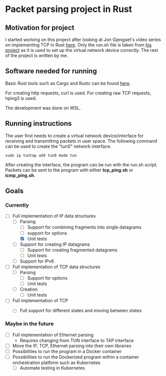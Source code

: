 # Packet parsing project in Rust

## Motivation for project
I started working on this project after looking at Jon Gjengset's video series on implementing TCP in Rust [here](https://youtu.be/bzja9fQWzdA?si=iBGWw4V2QRtcBty3). Only the run.sh file is taken from [his project](https://github.com/jonhoo/rust-tcp/blob/master/run.sh) as it is used to set up the virtual network device correctly. The rest of the project is written by me. 

## Software needed for running
Basic Rust tools such as Cargo and Rustc can be found [here](https://doc.rust-lang.org/cargo/getting-started/installation.html). 

For creating http requests, curl is used. For creating raw TCP requests, hping3 is used. 

The development was done on WSL. 

## Running instructions
The user first needs to create a virtual network device/interface for receiving and transmitting packets in user space. The following command can be used to create the "tun0" network interface. 
```shell
sudo ip tuntap add tun0 mode tun
```

After creating the interface, the program can be run with the run.sh script. Packets can be sent to the program with either **tcp_ping.sh** or **icmp_ping.sh**.

## Goals
### Currently
- [ ] Full implementation of IP data structures
  - [ ] Parsing
    - [ ] Support for combining fragments into single datagrams
    - [ ] support for options
    - [x] Unit tests
  - [ ] Support for creating IP datagrams
    - [ ] Support for creating fragmented datagrams
    - [ ] Unit tests
  - [ ] Support for IPv6
- [ ] Full implementation of TCP data structures
  - [ ] Parsing
    - [ ] Support for options
    - [ ] Unit tests
  - [ ] Creation
    - [ ] Unit tests
- [ ] Full implementation of TCP
  - [ ] Full support for different states and moving between states


### Maybe in the future
- [ ] Full implementation of Ethernet parsing
  - Requires changing from TUN interface to TAP interface
- [ ] Move the IP, TCP, Ethernet parsing into their own libraries
- [ ] Possibilities to run the program in a Docker container
- [ ] Possibilities to run the Dockerized program within a container orchestration platform such as Kubernetes
  - [ ] Automate testing in Kubernetes